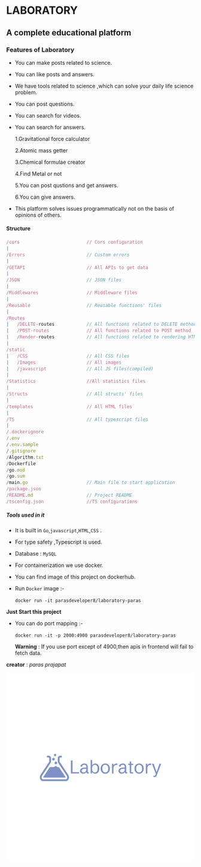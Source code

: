 # LABORATORY

## A complete educational platform

### Features of Laboratory
- You can make posts related to science.
- You can like posts and answers.
- We have tools related to science ,which can solve your daily life science problem.
- You can post questions.
- You can search for videos.
- You can search for answers.
  
  1.Gravitational force calculator
  
  2.Atomic mass getter
  
  3.Chemical formulae creator
  
  4.Find Metal or not

  5.You can post qustions and get answers.

  6.You can give answers.

- This platform solves issues programmatically not on the basis of opinions of others.
  
#### Structure
``` js
/cors                         // Cors configuration
|
/Errors                       // Custom errors
|
/GETAPI                       // All APIs to get data
|
/JSON                         // JSON files
|
/Middlewares                  // Middleware files
|
/Reusable                     // Reusable functions' files
|
/Routes                       
|   /DELETE-routes            // All functions related to DELETE method
|   /POST-routes              // All functions related to POST method
|   /Render-routes            // All functions related to rendering HTML pages
|
/static
|   /CSS                      // All CSS files
|   /Images                   // All images
|   /javascript               // All JS files(compiled)
|
/Statistics                   //All statistics files
|
/Structs                      // All structs' files
|
/templates                    // All HTML files
|
/TS                           // All typescript files
|
/.dockerignore
/.env
/.env.sample
/.gitignore
/Algorithm.txt
/Dockerfile
/go.mod
/go.sum
/main.go                      // Main file to start application
/package.json                  
/README.md                    // Project README
/tsconfig.json                //TS configurations     
```
    
##### Tools used in it
- It is built in `Go`,`javascript`,`HTML`,`CSS` .
- For type safety ,Typescript is used.
- Database : `MySQL`
- For containerization we use docker.
- You can find image of this project on dockerhub.

- Run `Docker` image :-
  
  `docker run -it parasdeveloper8/laboratory-paras`
  
__Just Start this project__

- You can do port mapping :-

  `docker run -it -p 2000:4900 parasdeveloper8/laboratory-paras`

  __Warning__ : If you use port except of 4900,then apis in frontend will fail to fetch data.
  
__creator__ : _paras prajapat_

![Logo](./static/Images/logo-color.png "Logo")
